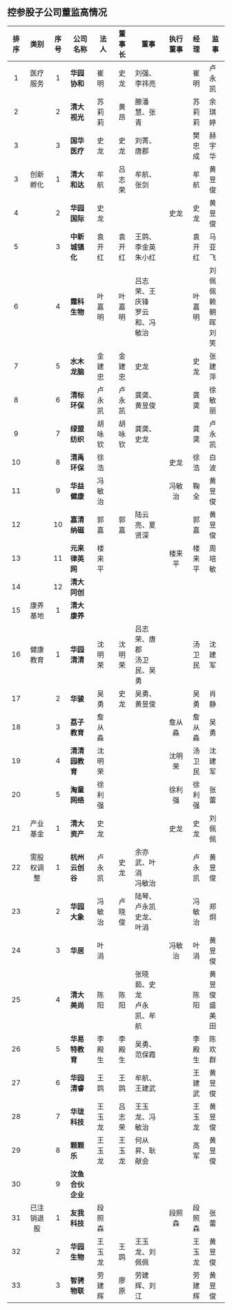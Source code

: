 ## 控参股子公司董监高情况


|排序|类别|序号|公司名称|法人|董事长|董事|执行董事|经理|监事|
|:--:|:---:|:--:|----|----|:---:|----|:---:|:---:|---|
|1|医疗服务|1|<B>华园协和</B>|崔明|史龙|刘强、李祎亮||崔明|卢永凯|
|2||2|<B>清大视光</B>|苏莉莉|黄昂|滕潘慧、张青||苏莉莉|余琪婷|
|3||3|<B>国华医疗</B>|史龙|史龙|刘菁、唐郡||樊忠成|赫宇华|
|3|创新孵化|1|<B>清大和达</B>|牟航|吕志荣|牟航、张剑||牟航|黄昱俊|
|4||2|<B>华园国际</B>|史龙|||史龙|史龙|黄昱俊|
|5||3|<B>中新城镇化</B>|袁开红|袁开红|王鹍、李金英<br>朱小红||袁开红|马亚飞|
|6||4|<B>霆科生物</B>|叶嘉明|叶嘉明|吕志荣、王庆锋<br>罗云和、冯敏治||叶嘉明|刘佩佩<br>赖朝晖<br>刘笑|
|7||5|<B>水木龙脑</B>|金建忠|金建忠|史龙||史龙|张建萍|
|8||6|<B>清标环保</B>|卢永凯|卢永凯|龚䶮、黄昱俊||龚䶮|徐敏丽|
|9||7|<B>绿盟纺织</B>|胡咏钦|胡咏钦|龚䶮、史龙||龚䶮|卢永凯|
|10||8|<B>清禹环保</B>|徐浩|||史龙|徐浩|白波|
|11||9|<B>华益健康</B>|冯敏治|||冯敏治|鞠全|黄昱俊|
|12||10|<B>嘉清纳磁</B>|郭嘉|郭嘉|陆云亮、夏贤深||郭嘉|黄昱俊|
|13||11|<B>元来律英网</B>|楼来平|||楼来平|楼来平|周培敏|
|14||12|<B>清大同创</B>|||
|15|康养基地|1|<B>清大康养</B>|||
|16|健康教育|1|<B>华园清清</B>|沈明荣|沈明荣|吕志荣、唐郡<br>汤卫民、吴勇||汤卫民|沈建军|
|17||2|<B>华骏</B>|吴勇|史龙|吴勇、黄昱俊||吴勇|肖静|
|18||3|<B>荔子教育</B>|詹从淼|||詹从淼|詹从淼|吴勇|
|19||4|<B>清清园教育</B>|沈明荣|||沈明荣|汤卫民|沈建军|
|20||5|<B>淘童网络</B>|徐利强|||徐利强|徐利强|张蕾|
|21|产业基金|1|<B>清大资产</B>|史龙|||史龙|史龙|刘佩佩|
|22|需股权调整|1|<B>杭州云创谷</B>|卢永凯|史龙|余亦武、叶涓<br>冯敏治||卢永凯|黄昱俊|
|23||2|<B>华园大象</B>|冯敏治|卢晓俊|陆琴、卢永凯<br>史龙、叶涓||冯敏治|郑炯|
|24||3|<B>华居</B>|叶涓|||冯敏治|叶涓|黄昱俊|
|25||4|<B>清大美尚</B>|陈阳|陈阳|张晓茹、史龙<br>卢永凯、牟航||陈阳|黄昱俊<br>盛美田|
|26||5|<B>华易特教育</B>|李殿生|李殿生|吴勇、范保霞||李殿生|陈欢群|
|27||6|<B>华园清睿</B>|王鹍|王鹍|牟航、王建武||王建武|黄昱俊|
|28||7|<B>华珑科技</B>|王玉龙|吕志荣|王玉龙、冯敏治||王玉龙|黄昱俊|
|29||8|<B>颗颗乐</B>|王玉龙|王玉龙|何从昇、耿献会||高军|黄昱俊|
|30||9|<B>汶鱼合伙企业</B>|||
|31|已注销退股|1|<B>友我科技</B>|段照森|||段照森|段照森|张蕾|
|32||2|<B>华园生物</B>|王玉龙|王鹍|王玉龙、刘佩佩||王玉龙|黄昱俊|
|33||3|<B>智骋物联</B>|劳建辉|廖原|劳建辉、刘江||劳建辉|黄昱俊|
